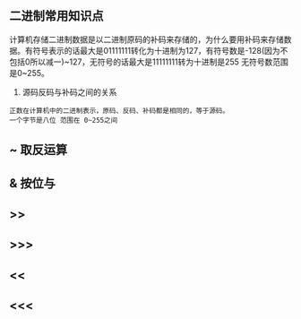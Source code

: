 ## 二进制常用知识点
计算机存储二进制数据是以二进制原码的补码来存储的，为什么要用补码来存储数据。有符号表示的话最大是01111111转化为十进制为127，有符号数是-128(因为不包括0所以减一)~127，无符号的话最大是11111111转为十进制是255 无符号数范围是0~255。
1. 源码反码与补码之间的关系
```
正数在计算机中的二进制表示，原码、反码、补码都是相同的，等于源码。
一个字节是八位 范围在 0~255之间

```
## ~ 取反运算

## & 按位与


## >>

## >>>

## <<

## <<<
